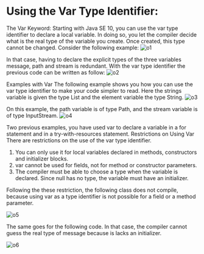 # Using the Var Type Identifier:
The Var Keyword: Starting with Java SE 10, you can use the var type identifier to declare a local variable. In doing so, you let the compiler decide what is the real type of the variable you create. Once created, this type cannot be changed.
Consider the following example:
 ![o1](https://github.com/GuptaReena/JDK21/assets/151419809/fc7affc1-e1a9-4885-9f28-8b158445f718)

In that case, having to declare the explicit types of the three variables message, path and stream is redundant.
With the var type identifier the previous code can be written as follow:
 ![o2](https://github.com/GuptaReena/JDK21/assets/151419809/164dfac9-e832-4577-a502-fad6715d5b99)

Examples with Var
The following example shows you how you can use the var type identifier to make your code simpler to read. Here the strings variable is given the type List<String> and the element variable the type String.
 ![o3](https://github.com/GuptaReena/JDK21/assets/151419809/466de2c2-96ac-4746-b02c-302a707a8d29)

On this example, the path variable is of type Path, and the stream variable is of type InputStream.
 ![o4](https://github.com/GuptaReena/JDK21/assets/151419809/f16294aa-6c21-4d19-85ae-c9192c886169)

Two previous examples, you have used var to declare a variable in a for statement and in a try-with-resources statement.
Restrictions on Using Var
There are restrictions on the use of the var type identifier.
1.	You can only use it for local variables declared in methods, constructors and initializer blocks.
2.	var cannot be used for fields, not for method or constructor parameters.
3.	The compiler must be able to choose a type when the variable is declared. Since null has no type, the variable must have an initializer.


Following the these restriction, the following class does not compile, because using var as a type identifier is not possible for a field or a method parameter.

 ![o5](https://github.com/GuptaReena/JDK21/assets/151419809/21b3185d-d529-4758-a122-e9014915b946)

The same goes for the following code.
In that case, the compiler cannot guess the real type of message because is lacks an initializer.

 ![o6](https://github.com/GuptaReena/JDK21/assets/151419809/9d2e17a9-f1b7-4251-8a57-22d475167982)

